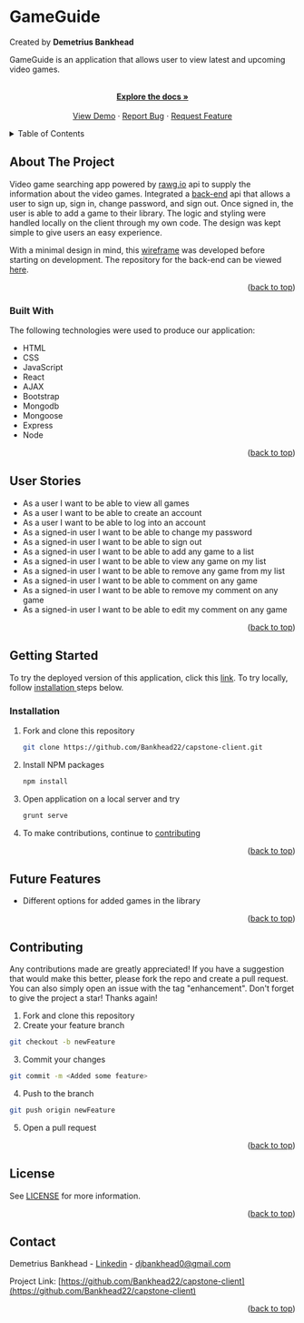 
<div id="top"></div>


# GameGuide
Created by 
**Demetrius Bankhead**

GameGuide is an application that allows user to view latest and upcoming video games.


  <p align="center">
    <br/>
    <a href="https://github.com/Bankhead22/capstone-client"><strong>Explore the docs »</strong></a>
    <br />
    <br />
    <a href="https://bankhead22.github.io/capstone-client/">View Demo</a>
    ·
    <a href="https://github.com/Bankhead22/capstone-client/issues">Report Bug</a>
    ·
    <a href="https://github.com/Bankhead22/capstone-client/issues">Request Feature</a>
  </p>
</div>



<!-- TABLE OF CONTENTS -->
<details>
  <summary>Table of Contents</summary>
  <ol>
    <li>
      <a href="#about-the-project">About The Project</a>
      <ul>
        <li><a href="#built-with">Built With</a></li>
      </ul>
    </li>
        <li><a href="#user-stories">User Stories</a></li>
    <li>
      <a href="#getting-started">Getting Started</a>
      <ul>
        <li><a href="#installation">Installation</a></li>
      </ul>
    </li>
    <li><a href="#future-features">Future Features</a></li>
    <li><a href="#contributing">Contributing</a></li>
    <li><a href="#license">License</a></li>
    <li><a href="#contact">Contact</a></li>
 
  </ol>
</details>



<!-- ABOUT THE PROJECT -->
## About The Project

Video game searching app powered by [rawg.io](rawg.io) api to supply the information about the video games. Integrated a [back-end](https://github.com/Bankhead22/capstone-api) api that allows a user to sign up, sign in, change password, and sign out. Once signed in, the user is able to add a game to their library. The logic and styling were handled locally on the client through my own code. The design was kept simple to give users an easy experience.

With a minimal design in mind, this [wireframe]() was developed before starting on development. The repository for the back-end can be viewed [here](https://github.com/Bankhead22/capstone-api).


<p align="right">(<a href="#top">back to top</a>)</p>



### Built With

The following technologies were used to produce our application:

* HTML
* CSS
* JavaScript
* React
* AJAX
* Bootstrap
* Mongodb
* Mongoose
* Express
* Node


<p align="right">(<a href="#top">back to top</a>)</p>




## User Stories

* As a user I want to be able to view all games
* As a user I want to be able to create an account
* As a user I want to be able to log into an account
* As a signed-in user I want to be able to change my password
* As a signed-in user I want to be able to sign out
* As a signed-in user I want to be able to add any game to a list
* As a signed-in user I want to be able to view any game on my list
* As a signed-in user I want to be able to remove any game from my list
* As a signed-in user I want to be able to comment on any game
* As a signed-in user I want to be able to remove my comment on any game
* As a signed-in user I want to be able to edit my comment on any game

<p align="right">(<a href="#top">back to top</a>)</p>


<!-- GETTING STARTED -->
## Getting Started

To try the deployed version of this application, click this [link](https://bankhead22.github.io/capstone-client/). To try locally, follow <a href="#installation">installation </a>steps below.


### Installation

1. Fork and clone this repository
   ```sh
   git clone https://github.com/Bankhead22/capstone-client.git
   ```
2. Install NPM packages
   ```sh
   npm install
   ```
3. Open application on a local server and try 
   ```sh
   grunt serve
   ```
4. To make contributions, continue to <a href="#contributing">contributing</a>

<p align="right">(<a href="#top">back to top</a>)</p>




## Future Features
* Different options for added games in the library

<p align="right">(<a href="#top">back to top</a>)</p>




<!-- CONTRIBUTING -->
## Contributing

Any contributions made are greatly appreciated! If you have a suggestion that would make this better, please fork the repo and create a pull request. You can also simply open an issue with the tag "enhancement". Don't forget to give the project a star! Thanks again!

1. Fork and clone this repository
2. Create your feature branch 
 ```sh
 git checkout -b newFeature
 ```
3. Commit your changes 
```sh
git commit -m <Added some feature>
```
4. Push to the branch 
```sh
git push origin newFeature
```
5. Open a pull request

<p align="right">(<a href="#top">back to top</a>)</p>



<!-- LICENSE -->
## License

 See [LICENSE](https://github.com/Bankhead22/capstone-client/blob/main/src/LICENSE) for more information.

<p align="right">(<a href="#top">back to top</a>)</p>



<!-- CONTACT -->
## Contact

Demetrius Bankhead - [Linkedin](https://www.linkedin.com/in/dbankhead/) - djbankhead0@gmail.com

Project Link: [https://github.com/Bankhead22/capstone-client](https://github.com/Bankhead22/capstone-client)

<p align="right">(<a href="#top">back to top</a>)</p>
